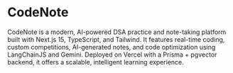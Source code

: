 # CodeNote
CodeNote is a modern, AI-powered DSA practice and note-taking platform built with Next.js 15, TypeScript, and Tailwind. It features real-time coding, custom competitions, AI-generated notes, and code optimization using LangChainJS and Gemini. Deployed on Vercel with a Prisma + pgvector backend, it offers a scalable, intelligent learning experience.
